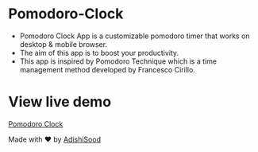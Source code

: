 
# Pomodoro-Clock
* Pomodoro Clock App is a customizable pomodoro timer that works on desktop & mobile browser.
* The aim of this app is to boost your productivity.
* This app is inspired by Pomodoro Technique which is a time management method developed by Francesco Cirillo.

# View live demo
[Pomodoro Clock](https://codepen.io/adishisood/full/qBqBVNE)


Made with ♥ by [AdishiSood](https://github.com/AdishiSood)

